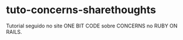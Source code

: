 # tuto-concerns-sharethoughts
Tutorial seguido no site ONE BIT CODE sobre CONCERNS no RUBY ON RAILS.
